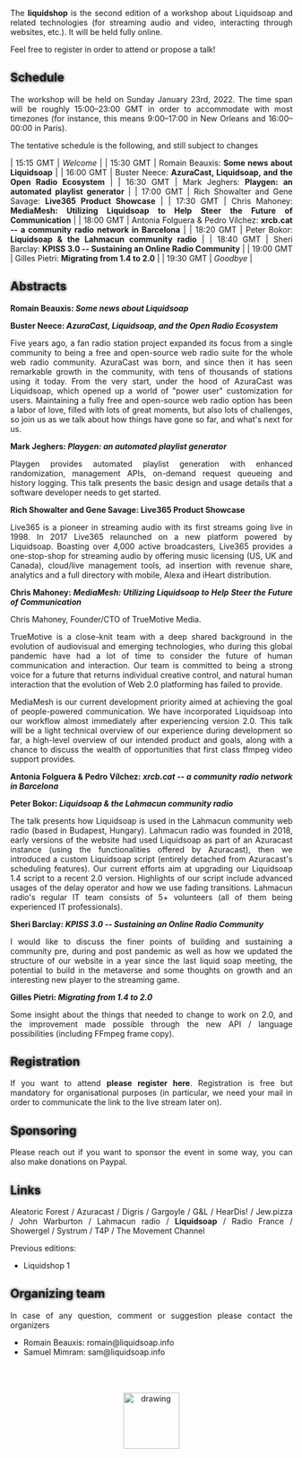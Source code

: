 The **liquidshop** is the second edition of a workshop about
[Liquidsoap](https://www.liquidsoap.info/) and related technologies (for
streaming audio and video, interacting through websites, etc.). It will be held
fully online.

Feel free to [register](https://forms.gle/EDFsfMCS4dNKnrxc9) in order to attend
or propose a talk!

<!--
Presentations
-------------

Three kinds of presentations will be featured during the workshop:

- _showcase_ (15 min): a short presentation about a website / radio / art
  installation that you built using Liquidsoap or related tools
- _tech talks_ (30 min): an in-depth presentation of a technology related to
  Liquidsoap and streaming in general
- _workshop_: user-centered freeform discussions about your project or issues
  around Liquidsoap and streaming
-->

Schedule
--------

The workshop will be held on Sunday January 23rd, 2022. The time span will be
roughly 15:00–23:00 GMT in order to accommodate with most timezones (for
instance, this means 9:00–17:00 in New Orleans and 16:00–00:00 in Paris).

The tentative schedule is the following, and still subject to changes

| 15:15 GMT | _Welcome_ |
| 15:30 GMT | Romain Beauxis: __Some news about Liquidsoap__ |
| 16:00 GMT | Buster Neece: __[AzuraCast](https://www.azuracast.com/), Liquidsoap, and the Open Radio Ecosystem__ |
| 16:30 GMT | Mark Jeghers: __[Playgen](https://github.com/jeghers/playgen): an automated playlist generator__ |
| 17:00 GMT | Rich Showalter and Gene Savage: __[Live365](https://live365.com/) Product Showcase__ |
| 17:30 GMT | Chris Mahoney: __MediaMesh: Utilizing Liquidsoap to Help Steer the Future of Communication__ |
| 18:00 GMT | Antonia Folguera & Pedro Vílchez: __[xrcb.cat](https://xrcb.cat/) -- a community radio network in Barcelona__ |
| 18:20 GMT | Peter Bokor: __Liquidsoap & the [Lahmacun community radio](https://www.lahmacun.hu/)__ |
| 18:40 GMT | Sheri	Barclay: __[KPISS](https://kpiss.fm/) 3.0 -- Sustaining an Online Radio Community__ |
| 19:00 GMT | Gilles Pietri: __Migrating from 1.4 to 2.0__ |
| 19:30 GMT | _Goodbye_ |

Abstracts
---------

**Romain Beauxis: _Some news about Liquidsoap_**

**Buster Neece: _[AzuraCast](https://www.azuracast.com/), Liquidsoap, and the Open Radio Ecosystem_**

Five years ago, a fan radio station project expanded its focus from a single
community to being a free and open-source web radio suite for the whole web
radio community. AzuraCast was born, and since then it has seen remarkable
growth in the community, with tens of thousands of stations using it today. From
the very start, under the hood of AzuraCast was Liquidsoap, which opened up a
world of "power user" customization for users. Maintaining a fully free and
open-source web radio option has been a labor of love, filled with lots of great
moments, but also lots of challenges, so join us as we talk about how things
have gone so far, and what's next for us.

**Mark Jeghers: _[Playgen](https://github.com/jeghers/playgen): an automated
playlist generator_**

Playgen provides automated playlist generation with enhanced randomization,
management APIs, on-demand request queueing and history logging. This talk
presents the basic design and usage details that a software developer needs to
get started.

**Rich Showalter and Gene Savage: [Live365](https://live365.com/) Product Showcase**

Live365 is a pioneer in streaming audio with its first streams going live
in 1998. In 2017 Live365 relaunched on a new platform powered by
Liquidsoap. Boasting over 4,000 active broadcasters, Live365 provides a
one-stop-shop for streaming audio by offering music licensing (US, UK and
Canada), cloud/live management tools, ad insertion with revenue share, analytics
and a full directory with mobile, Alexa and iHeart distribution.

**Chris Mahoney: _MediaMesh: Utilizing Liquidsoap to Help Steer the Future of Communication_**

Chris Mahoney, Founder/CTO of TrueMotive Media. 

TrueMotive is a close-knit team with a deep shared background in the evolution
of audiovisual and emerging technologies, who during this global pandemic have
had a lot of time to consider the future of human communication and
interaction. Our team is committed to being a strong voice for a future that
returns individual creative control, and natural human interaction that the
evolution of Web 2.0 platforming has failed to provide.

MediaMesh is our current development priority aimed at achieving the goal of
people-powered communication. We have incorporated Liquidsoap into our workflow
almost immediately after experiencing version 2.0. This talk will be a light
technical overview of our experience during development so far, a high-level
overview of our intended product and goals, along with a chance to discuss the
wealth of opportunities that first class ffmpeg video support provides.

**Antonia Folguera & Pedro Vílchez: _[xrcb.cat](https://xrcb.cat/) -- a community radio network in Barcelona_**

**Peter Bokor: _Liquidsoap & the [Lahmacun community radio](https://www.lahmacun.hu/)_**

The talk presents how Liquidsoap is used in the Lahmacun community web radio
(based in Budapest, Hungary). Lahmacun radio was founded in 2018, early versions
of the website had used Liquidsoap as part of an Azuracast instance (using the
functionalities offered by Azuracast), then we introduced a custom Liquidsoap
script (entirely detached from Azuracast's scheduling features). Our current
efforts aim at upgrading our Liquidsoap 1.4 script to a recent 2.0
version. Highlights of our script include advanced usages of the delay operator
and how we use fading transitions. Lahmacun radio's regular IT team consists of
5+ volunteers (all of them being experienced IT professionals).

**Sheri	Barclay: _[KPISS](https://kpiss.fm/) 3.0 -- Sustaining an Online Radio Community_**

I would like to discuss the finer points of building and sustaining a community
pre, during and post pandemic as well as how we updated the structure of our
website in a year since the last liquid soap meeting, the potential to build in
the metaverse and some thoughts on growth and an interesting new player to the
streaming game.

**Gilles Pietri: _Migrating from 1.4 to 2.0_**

Some insight about the things that needed to change to work on 2.0, and the
improvement made possible through the new API / language possibilities
(including FFmpeg frame copy).


Registration
------------

If you want to attend [**please register
here**](https://forms.gle/EDFsfMCS4dNKnrxc9). Registration is free but mandatory
for organisational purposes (in particular, we need your mail in order to
communicate the link to the live stream later on).

Sponsoring
----------

Please reach out if you want to sponsor the event in some way, you can also make
[donations on Paypal](http://paypal.me/LiquidsoapMedia).

Links
-----

[Aleatoric Forest](https://radio.af/) / [Azuracast](https://azuracast.com) /
[Digris](digris.ch) / [Gargoyle](http://gargoyle.co.za) /
[G&L](https://www.gl-systemhaus.de/) / [HearDis!](https://www.heardis.com/) /
[Jew.pizza](https://jew.pizza/) / [John
Warburton](https://www.surrey.ac.uk/people/john-warburton) / [Lahmacun
radio](https://www.lahmacun.hu/) /
**[Liquidsoap](https://www.liquidsoap.info/)** / [Radio
France](https://www.radiofrance.fr/) /
[Showergel](https://showergel.readthedocs.io/) / [Systrum](https://systrum.net)
/ [T4P](https://www.t4p.com/) / [The Movement Channel](https://www.themove.tv/)

Previous editions:

- [Liquidshop 1](../1/)

Organizing team
---------------

In case of any question, comment or suggestion please contact the organizers

- Romain Beauxis: [romain@liquidsoap.info](mailto:romain@liquidsoap.info)
- Samuel Mimram: [sam@liquidsoap.info](mailto:sam@liquidsoap.info)

<center><a href="https://www.liquidsoap.info/"><img src="https://www.liquidsoap.info/assets/img/bottle_invert.png" alt="drawing" height="100px" style="margin-top: 50px;"/></a></center>

<style>
p {text-align: justify;}
#downloads {display: none;}
a {text-decoration: none;}
a:hover {text-decoration: underline;}
h1 {text-shadow: 0 0 10px;}
h2 {text-shadow: 0 0 5px;}
iframe {display: block; margin: auto;}
</style>

<script>
window.onload = function() {
  var date = new Date();
  document.querySelector("#schedule + p + p").innerHTML += " (all times are given in <a href='https://en.wikipedia.org/wiki/Greenwich_Mean_Time'>GMT</a>, current GMT time is "+date.getUTCHours()+":"+date.getUTCMinutes()+"):";
  /*
  const hours = document.querySelectorAll("#schedule + p + p + table tr td:first-child");
  hours.forEach(function(h) {
    d = new Date("Jan 23 2022 " + h.innerHTML);
    h.innerHTML += "(" + d.getHours() + ":" + d.getMinutes() + " LT)";
  });
  */
}
</script>
